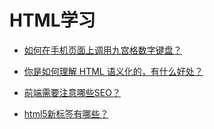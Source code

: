 

# HTML学习



- [如何在手机页面上调用九宫格数字键盘？](02-如何在手机页面上调用九宫格数字键盘.md)


- [你是如何理解 HTML 语义化的，有什么好处？](http://www.cnblogs.com/moyuling/p/9030000.html)
- [前端需要注意哪些SEO？](http://www.cnblogs.com/moyuling/p/9030006.html)
- [html5新标签有哪些？](http://www.cnblogs.com/moyuling/p/9030014.html)





